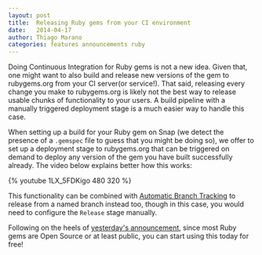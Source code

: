 ```yaml
---
layout: post
title:  Releasing Ruby gems from your CI environment
date:   2014-04-17
author: Thiago Marano
categories: features announcements ruby
---
```


Doing Continuous Integration for Ruby gems is not a new idea. Given that, one might want to also build and release new versions of the gem to rubygems.org from your CI server(or service!). That said, releasing every change you make to rubygems.org is likely not the best way to release usable chunks of functionality to your users. A build pipeline with a manually triggered deployment stage is a much easier way to handle this case.

When setting up a build for your Ruby gem on Snap (we detect the presence of a `.gemspec` file to guess that you might be doing so), we offer to set up a deployment stage to rubygems.org that can be triggered on demand to deploy any version of the gem you have built successfully already. The video below explains better how this works:

{% youtube 1LX_5FDKigo 480 320 %}

This functionality can be combined with [Automatic Branch Tracking](/blog/2013/11/07/automatic-branch-tracking-and-integration/) to release from a named branch instead too, though in this case, you would need to configure the `Release` stage manually.

Following on the heels of [yesterday's announcement](https://bit.ly/1qAIUVJ), since most Ruby gems are Open Source or at least public, you can start using this today for free!
